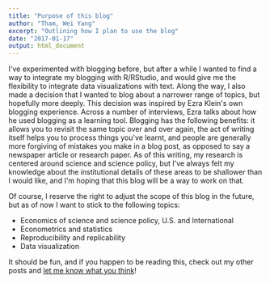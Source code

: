 ```yaml
---
title: "Purpose of this blog"
author: "Tham, Wei Yang"
excerpt: "Outlining how I plan to use the blog"
date: "2017-01-17"
output: html_document
---
```




I've experimented with blogging before, but after a while I wanted to find a way to integrate my blogging with R/RStudio, and would give me the flexibility to integrate data visualizations with text. Along the way, I also made a decision that I wanted to blog about a narrower range of topics, but hopefully more deeply. This decision was inspired by Ezra Klein's own blogging experience. Across a number of interviews, Ezra talks about how he used blogging as a learning tool. Blogging has the following benefits: it allows you to revisit the same topic over and over again, the act of writing itself helps you to process things you've learnt, and people are generally more forgiving of mistakes you make in a blog post, as opposed to say a newspaper article or research paper. As of this writing, my research is centered around science and science policy, but I've always felt my knowledge about the institutional details of these areas to be shallower than I would like, and I'm hoping that this blog will be a way to work on that. 

Of course, I reserve the right to adjust the scope of this blog in the future, but as of now I want to stick to the following topics:

- Economics of science and science policy, U.S. and International
- Econometrics and statistics
- Reproducibility and replicability
- Data visualization

It should be fun, and if you happen to be reading this, check out my other posts and [let me know what you think](https://twitter.com/wytham88)!



